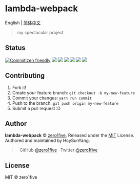 # lambda-webpack

English | [简体中文](./README_zh-CN.md)

> my spectacular project

## Status

[![Commitizen friendly](https://img.shields.io/badge/commitizen-friendly-brightgreen.svg)](http://commitizen.github.io/cz-cli/)
[![](https://img.shields.io/circleci/project/github/zero1five/lambda-webpack.svg)](https://circleci.com/gh/zero1five/lambda-webpack/tree/master)
[![](https://img.shields.io/npm/v/lambda-webpack.svg)](https://www.npmjs.com/package/lambda-webpack)
[![](https://img.shields.io/npm/dm/lambda-webpack.svg)](https://www.npmjs.com/package/lambda-webpack)
[![](https://img.shields.io/npm/l/lambda-webpack.svg)](https://www.npmjs.com/package/lambda-webpack)
[![](https://img.shields.io/badge/support%20me-donate-ff00ff.svg)](https://www.patreon.com/zero1five)
[![](https://img.shields.io/badge/code_style-prettier-ff69b4.svg)](https://github.com/prettier/prettier)

## Contributing

1. Fork it!
2. Create your feature branch: `git checkout -b my-new-feature`
3. Commit your changes: `yarn run commit`
4. Push to the branch: `git push origin my-new-feature`
5. Submit a pull request :D

## Author

**lambda-webpack** © [zero1five](https://github.com/zero1five), Released under the [MIT](./LICENSE) License.<br>
Authored and maintained by HcySunYang.

> [](https://) · GitHub [@zero1five](https://github.com/zero1five) · Twitter [@zero1five](https://twitter.com/zero1five)

## License

MIT &copy; zero1five
